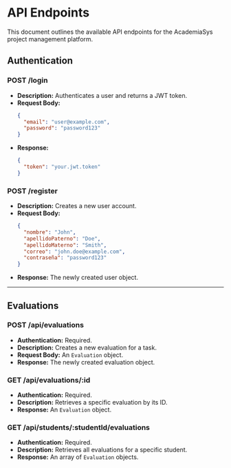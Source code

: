 # API Endpoints

This document outlines the available API endpoints for the AcademiaSys project management platform.

## Authentication

### POST /login

- **Description:** Authenticates a user and returns a JWT token.
- **Request Body:**
  ```json
  {
    "email": "user@example.com",
    "password": "password123"
  }
  ```
- **Response:**
  ```json
  {
    "token": "your.jwt.token"
  }
  ```

### POST /register

- **Description:** Creates a new user account.
- **Request Body:**
  ```json
  {
    "nombre": "John",
    "apellidoPaterno": "Doe",
    "apellidoMaterno": "Smith",
    "correo": "john.doe@example.com",
    "contraseña": "password123"
  }
  ```
- **Response:** The newly created user object.

---

## Evaluations

### POST /api/evaluations

- **Authentication:** Required.
- **Description:** Creates a new evaluation for a task.
- **Request Body:** An `Evaluation` object.
- **Response:** The newly created evaluation object.

### GET /api/evaluations/:id

- **Authentication:** Required.
- **Description:** Retrieves a specific evaluation by its ID.
- **Response:** An `Evaluation` object.

### GET /api/students/:studentId/evaluations

- **Authentication:** Required.
- **Description:** Retrieves all evaluations for a specific student.
- **Response:** An array of `Evaluation` objects.
